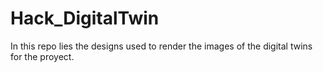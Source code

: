 # Hack_DigitalTwin
In this repo lies the designs used to render the images of the digital twins for the proyect.
